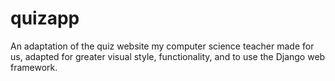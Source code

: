 # quizapp
An adaptation of the quiz website my computer science teacher made for us, adapted for greater visual style, functionality, and to use the Django web framework.

